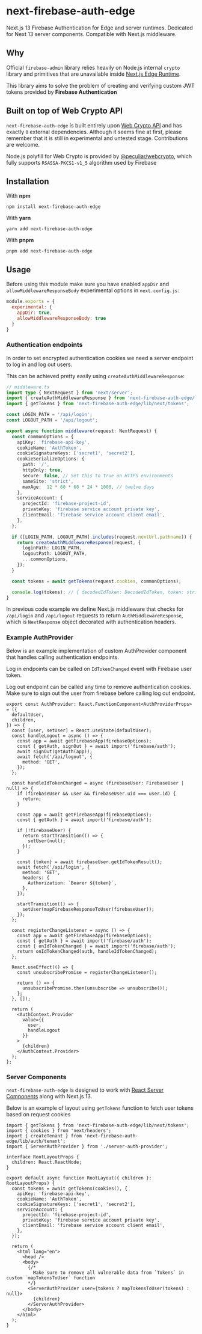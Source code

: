 # next-firebase-auth-edge

Next.js 13 Firebase Authentication for Edge and server runtimes. Dedicated for Next 13 server components. Compatible with Next.js middleware.

## Why
Official `firebase-admin` library relies heavily on Node.js internal `crypto` library and primitives that are unavailable inside [Next.js Edge Runtime](https://nextjs.org/docs/api-reference/edge-runtime).

This library aims to solve the problem of creating and verifying custom JWT tokens provided by **Firebase Authentication**

## Built on top of Web Crypto API

`next-firebase-auth-edge` is built entirely upon [Web Crypto API](https://developer.mozilla.org/en-US/docs/Web/API/Web_Crypto_API) and has exactly `0` external dependencies. Although it seems fine at first, please remember that it is still in experimental and untested stage. Contributions are welcome.

Node.js polyfill for Web Crypto is provided by [@peculiar/webcrypto](https://github.com/PeculiarVentures/webcrypto), which fully supports `RSASSA-PKCS1-v1_5` algorithm used by Firebase

## Installation

With **npm**
```shell
npm install next-firebase-auth-edge
```

With **yarn**
```shell
yarn add next-firebase-auth-edge
```

With **pnpm**
```shell
pnpm add next-firebase-auth-edge
```

## Usage

Before using this module make sure you have enabled `appDir` and `allowMiddlewareResponseBody` experimental options in `next.config.js`:

```javascript
module.exports = {
  experimental: {
    appDir: true,
    allowMiddlewareResponseBody: true
  }
}
```

### Authentication endpoints

In order to set encrypted authentication cookies we need a server endpoint to log in and log out users.

This can be achieved pretty easily using `createAuthMiddlewareResponse`:

```typescript
// middleware.ts
import type { NextRequest } from 'next/server';
import { createAuthMiddlewareResponse } from 'next-firebase-auth-edge/lib/next/middleware';
import { getTokens } from 'next-firebase-auth-edge/lib/next/tokens';

const LOGIN_PATH = '/api/login';
const LOGOUT_PATH = '/api/logout';

export async function middleware(request: NextRequest) {
  const commonOptions = {
    apiKey: 'firebase-api-key',
    cookieName: 'AuthToken',
    cookieSignatureKeys: ['secret1', 'secret2'],
    cookieSerializeOptions: {
      path: '/',
      httpOnly: true,
      secure: false, // Set this to true on HTTPS environments
      sameSite: 'strict',
      maxAge:  12 * 60 * 60 * 24 * 1000, // twelve days
    },
    serviceAccount: {
      projectId: 'firebase-project-id',
      privateKey: 'firebase service account private key',
      clientEmail: 'firebase service account client email',
    },
  };

  if ([LOGIN_PATH, LOGOUT_PATH].includes(request.nextUrl.pathname)) {
    return createAuthMiddlewareResponse(request, {
      loginPath: LOGIN_PATH,
      logoutPath: LOGOUT_PATH,
      ...commonOptions,
    });
  }

  const tokens = await getTokens(request.cookies, commonOptions);

  console.log(tokens); // { decodedIdToken: DecodedIdToken, token: string } or null if unauthenticated
}
```

In previous code example we define Next.js middleware that checks for `/api/login` and `/api/logout` requests to return `AuthMiddlewareResponse`, which is `NextResponse` object decorated with authentication headers.


### Example AuthProvider
Below is an example implementation of custom AuthProvider component that handles calling authentication endpoints.

Log in endpoints can be called on `IdTokenChanged` event with Firebase user token.

Log out endpoint can be called any time to remove authentication cookies. Make sure to sign out the user from firebase before calling log out endpoint.

```tsx
export const AuthProvider: React.FunctionComponent<AuthProviderProps> = ({
  defaultUser,
  children,
}) => {
  const [user, setUser] = React.useState(defaultUser);
  const handleLogout = async () => {
    const app = await getFirebaseApp(firebaseOptions);
    const { getAuth, signOut } = await import('firebase/auth');
    await signOut(getAuth(app));
    await fetch('/api/logout', {
      method: 'GET',
    });
  };

  const handleIdTokenChanged = async (firebaseUser: FirebaseUser | null) => {
    if (firebaseUser && user && firebaseUser.uid === user.id) {
      return;
    }

    const app = await getFirebaseApp(firebaseOptions);
    const { getAuth } = await import('firebase/auth');
    
    if (!firebaseUser) {
      return startTransition(() => {
        setUser(null);
      });
    }
    
    const {token} = await firebaseUser.getIdTokenResult();
    await fetch('/api/login', {
      method: 'GET',
      headers: {
        Authorization: `Bearer ${token}`,
      },
    });
    
    startTransition(() => {
      setUser(mapFirebaseResponseToUser(firebaseUser));
    });
  };

  const registerChangeListener = async () => {
    const app = await getFirebaseApp(firebaseOptions);
    const { getAuth } = await import('firebase/auth');
    const { onIdTokenChanged } = await import('firebase/auth');
    return onIdTokenChanged(auth, handleIdTokenChanged);
  };

  React.useEffect(() => {
    const unsubscribePromise = registerChangeListener();

    return () => {
      unsubscribePromise.then(unsubscribe => unsubscribe());
    };
  }, []);

  return (
    <AuthContext.Provider
      value={{
        user,
        handleLogout
      }}
    >
      {children}
    </AuthContext.Provider>
  );
};
```

### Server Components

`next-firebase-auth-edge` is designed to work with [React Server Components](https://nextjs.org/docs/advanced-features/react-18/server-components) along with Next.js 13.

Below is an example of layout using `getTokens` function to fetch user tokens based on request cookies

```tsx
import { getTokens } from 'next-firebase-auth-edge/lib/next/tokens';
import { cookies } from 'next/headers';
import { createTenant } from 'next-firebase-auth-edge/lib/auth/tenant';
import { ServerAuthProvider } from './server-auth-provider';

interface RootLayoutProps {
  children: React.ReactNode;
}

export default async function RootLayout({ children }: RootLayoutProps) {
  const tokens = await getTokens(cookies(), {
    apiKey: 'firebase-api-key',
    cookieName: 'AuthToken',
    cookieSignatureKeys: ['secret1', 'secret2'],
    serviceAccount: {
      projectId: 'firebase-project-id',
      privateKey: 'firebase service account private key',
      clientEmail: 'firebase service account client email',
    },
  });

  return (
    <html lang="en">
      <head />
      <body>
        {/*
          Make sure to remove all vulnerable data from `Tokens` in custom `mapTokensToUser` function
        */}
        <ServerAuthProvider user={tokens ? mapTokensToUser(tokens) : null}>
          {children}
        </ServerAuthProvider>
      </body>
    </html>
  );
}
```
